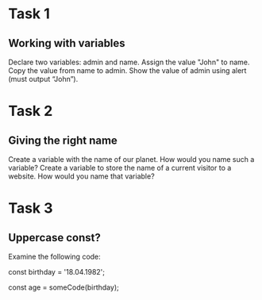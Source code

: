 
#     Task 1

##   Working with variables

   Declare two variables: admin and name.
   Assign the value "John" to name.
   Copy the value from name to admin.
   Show the value of admin using alert (must output “John”).

#     Task  2

##   Giving the right name

   Create a variable with the name of our planet. How would you name such a variable?
   Create a variable to store the name of a current visitor to a website. How would you name that variable?


#     Task 3

##  Uppercase const?

   Examine the following code:

   const birthday = '18.04.1982';
   
   const age = someCode(birthday);
